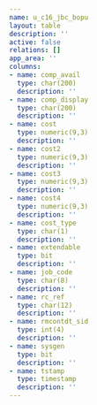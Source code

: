 ```yaml
---
name: u_c16_jbc_bopu
layout: table
description: ''
active: false
relations: []
app_area: ''
columns:
- name: comp_avail
  type: char(200)
  description: ''
- name: comp_display
  type: char(200)
  description: ''
- name: cost
  type: numeric(9,3)
  description: ''
- name: cost2
  type: numeric(9,3)
  description: ''
- name: cost3
  type: numeric(9,3)
  description: ''
- name: cost4
  type: numeric(9,3)
  description: ''
- name: cost_type
  type: char(1)
  description: ''
- name: extendable
  type: bit
  description: ''
- name: job_code
  type: char(8)
  description: ''
- name: rc_ref
  type: char(12)
  description: ''
- name: rmcontdt_sid
  type: int(4)
  description: ''
- name: sysgen
  type: bit
  description: ''
- name: tstamp
  type: timestamp
  description: ''
---
```



